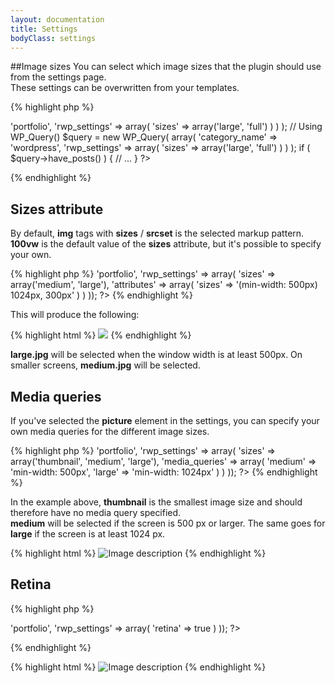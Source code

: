 ```yaml
---
layout: documentation
title: Settings
bodyClass: settings
---
```

##Image sizes
You can select which image sizes that the plugin should use from the settings page.  
These settings can be overwritten from your templates.

{% highlight php %}
<?php
// Using get_posts()
$posts = get_posts( array(
    'post_type' => 'portfolio',
    'rwp_settings' => array(
        'sizes' => array('large', 'full')
    )
) );

// Using WP_Query()
$query = new WP_Query( array(
    'category_name' => 'wordpress',
    'rwp_settings' => array(
        'sizes' => array('large', 'full')
    )
) );
if ( $query->have_posts() ) {
    // ...
}
?>
{% endhighlight %}

<h2 id="settings-sizes-attribute">Sizes attribute</h2>
<p>By default, <strong>img</strong> tags with <strong>sizes</strong> / <strong>srcset</strong> is the selected markup pattern. <strong>100vw</strong> is the default value of the <strong>sizes</strong> attribute, but it's possible to specify your own. </p>
{% highlight php %}
<?php
$posts = get_posts(array(
    'post_type' => 'portfolio',
    'rwp_settings' => array(
        'sizes' => array('medium', 'large'),
        'attributes' => array(
            'sizes' => '(min-width: 500px) 1024px, 300px'
        )
    )
));
?>
{% endhighlight %}
<p>This will produce the following:</p>
{% highlight html %}
<img srcset="medium.jpg 300w, large.jpg 1024w" sizes="(min-width: 500px) 1024px, 300px)" src="medium.jpg">
{% endhighlight %}
<p><strong>large.jpg</strong> will be selected when the window width is at least 500px. On smaller screens, <strong>medium.jpg</strong> will be selected.</p>

<h2 id="settings-media-queries">Media queries</h2>
<p>If you've selected the <strong>picture</strong> element in the settings, you can specify your own media queries for the different image sizes.</p>
{% highlight php %}
<?php
$posts = get_posts(array(
    'post_type' => 'portfolio',
    'rwp_settings' => array(
        'sizes' => array('thumbnail', 'medium', 'large'),
        'media_queries' => array(
            'medium' => 'min-width: 500px',
            'large' => 'min-width: 1024px'
        )
    )
));
?>
{% endhighlight %}
<p>In the example above, <strong>thumbnail</strong> is the smallest image size and should therefore have no media query specified.<br><strong>medium</strong> will be selected if the screen is 500 px or larger. The same goes for <strong>large</strong> if the screen is at least 1024 px.</p>
{% highlight html %}
<picture>
    <source srcset="large.jpg" media="(min-width: 1024px)">
    <source srcset="medium.jpg" media="(min-width: 500px)">
    <img srcset="thumbnail.jpg" alt="Image description">
</picture>
{% endhighlight %}

<h2 id="settings-retina">Retina</h2>

{% highlight php %}
<?php
$posts = get_posts(array(
    'post_type' => 'portfolio',
    'rwp_settings' => array(
        'retina' => true
    )
));
?>
{% endhighlight %}

{% highlight html %}
<picture>
    <source srcset="full.jpg" media="(min-width: 1024px)">
    <source srcset="large.jpg, large_retina.jpg 2x" media="(min-width: 300px)">
    <source srcset="medium.jpg medium_retina.jpg 2x" media="(min-width: 150px)">
    <source srcset="thumbnail.jpg, thumbnail_retina.jpg 2x">
    <img srcset="thumbnail.jpg" alt="Image description">
</picture>
{% endhighlight %}

